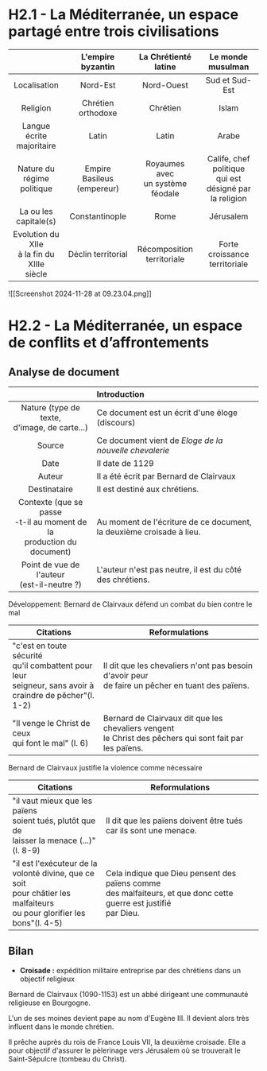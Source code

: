 # H2.1 - La Méditerranée, un espace partagé entre trois civilisations

|                                                  |       L'empire byzantin       |        La Chrétienté latine         |                     Le monde musulman                     |
| :----------------------------------------------: | :---------------------------: | :---------------------------------: | :-------------------------------------------------------: |
|                   Localisation                   |           Nord-Est            |             Nord-Ouest              |                      Sud et Sud-Est                       |
|                     Religion                     |      Chrétien orthodoxe       |              Chrétien               |                           Islam                           |
|           Langue écrite<br>majoritaire           |             Latin             |                Latin                |                           Arabe                           |
|          Nature du<br>régime politique           | Empire<br>Basileus (empereur) | Royaumes avec<br>un système féodale | Calife, chef politique<br>qui est désigné par la religion |
|             La ou les<br>capitale(s)             |        Constantinople         |                Rome                 |                         Jérusalem                         |
| Evolution du XIIe<br>à la fin du XIIIe<br>siècle |      Déclin territorial       |    Récomposition<br>territoriale    |             Forte croissance<br>territoriale              |

![[Screenshot 2024-11-28 at 09.23.04.png]]

# H2.2 - La Méditerranée, un espace de conflits et d’affrontements
## Analyse de document

|                                                                                | Introduction                                                            |
|:------------------------------------------------------------------------------:|:----------------------------------------------------------------------- |
|                Nature (type de texte,<br>d'image, de carte...)                 | Ce document est un écrit d'une éloge (discours)                         |
|                                     Source                                     | Ce document vient de *Eloge de la nouvelle chevalerie*                  |
|                                      Date                                      | Il date de 1129                                                         |
|                                     Auteur                                     | Il a été écrit par Bernard de Clairvaux                                 |
|                                  Destinataire                                  | Il est destiné aux chrétiens.                                           |
| Contexte (que se passe<br>-t-il au moment de la<br>production du <br>document) | Au moment de l'écriture de ce document,<br>la deuxième croisade à lieu. |
|                 Point de vue de l'auteur<br>(est-il-neutre ?)                  | L'auteur n'est pas neutre, il est du côté des chrétiens.                |
Développement:
Bernard de Clairvaux défend un combat du bien contre le mal

| Citations                                                                                                        | Reformulations                                                                                              |
| ---------------------------------------------------------------------------------------------------------------- | ----------------------------------------------------------------------------------------------------------- |
| "c'est en toute sécurité<br>qu'il combattent pour leur<br>seigneur, sans avoir à <br>craindre de pêcher"(l. 1-2) | Il dit que les chevaliers n'ont pas besoin d'avoir peur <br>de faire un pêcher en tuant des païens.         |
| "Il venge le Christ de ceux<br>qui font le mal" (l. 6)                                                           | Bernard de Clairvaux dit que les chevaliers vengent <br>le Christ des pêchers qui sont fait par les païens. |

Bernard de Clairvaux justifie la violence comme nécessaire

| Citations                                                                                                                        | Reformulations                                                                                                        |
| -------------------------------------------------------------------------------------------------------------------------------- | --------------------------------------------------------------------------------------------------------------------- |
| "il vaut mieux que les païens<br>soient tués, plutôt que de<br>laisser la menace (...)"(l. 8-9)                                  | Il dit que les païens doivent être tués car ils sont une menace.                                                      |
| "il est l'exécuteur de la <br>volonté divine, que ce soit<br>pour châtier les malfaiteurs<br>ou pour glorifier les bons"(l. 4-5) | Cela indique que Dieu pensent des païens comme<br>des malfaiteurs, et que donc cette guerre est justifié<br>par Dieu. |
## Bilan

- **Croisade :** expédition militaire entreprise par des chrétiens dans un objectif religieux

Bernard de Clairvaux (1090-1153) est un abbé dirigeant une communauté religieuse en Bourgogne.

L'un de ses moines devient pape au nom d'Eugène III. Il devient alors très influent dans le monde chrétien.

Il prêche auprès du rois de France Louis VII, la deuxième croisade. Elle a pour objectif d'assurer le pèlerinage vers Jérusalem où se trouverait le Saint-Sépulcre (tombeau du Christ).